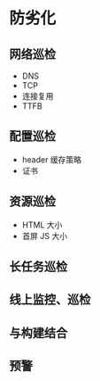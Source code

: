 #  防劣化

## 网络巡检
- DNS
- TCP
- 连接复用
- TTFB

## 配置巡检
- header 缓存策略
- 证书

## 资源巡检
- HTML 大小
- 首屏 JS 大小

## 长任务巡检


## 线上监控、巡检
 
## 与构建结合

## 预警
